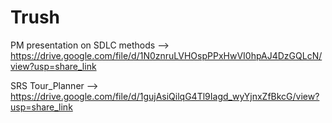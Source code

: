 # Trush

PM presentation on SDLC methods --> https://drive.google.com/file/d/1N0znruLVHOspPPxHwVI0hpAJ4DzGQLcN/view?usp=share_link

SRS Tour_Planner --> https://drive.google.com/file/d/1gujAsiQilqG4Tl9Iagd_wyYjnxZfBkcG/view?usp=share_link
